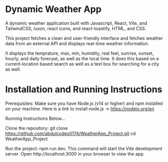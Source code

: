 # Dynamic Weather App 

A dynamic weather application built with Javascript, React, Vite, and TailwindCSS, luxon, react icons, and react-toastify, HTML, and CSS.

This project fetches a clean and user-friendly interface and fetches weather data from an external API and displays real-time weather information. 

It displays the temprature, max, min, humidity, real feel, sunrise, sunset, hourly, and daily forecast, as well as the local time. It does this based on a current-location based search as well as a text box for searching for a city as well. 

# Installation and Running Instructions

Prerequisites: Make sure you have Node.js (v14 or higher) and npm installed on your machine. Here is a link to install node.js -> https://nodejs.org/en

Running Instructions Below... 

Clone the repository: git clone https://github.com/abdulcodes0174/WeatherApp_Project.git
                      cd WeatherApp_Project

Run the project: npm run dev. This command will start the Vite development server. Open http://localhost:3000 in your browser to view the app.
